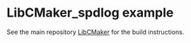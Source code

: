 # LibCMaker_spdlog example

See the main repository [LibCMaker](https://github.com/LibCMaker/LibCMaker) for the build instructions.
